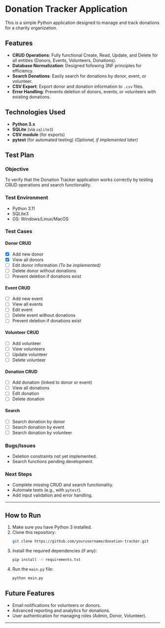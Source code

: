 # Donation Tracker Application

This is a simple Python application designed to manage and track donations for a charity organization.

## Features
- **CRUD Operations**: Fully functional Create, Read, Update, and Delete for all entities (Donors, Events, Volunteers, Donations).
- **Database Normalization**: Designed following 3NF principles for efficiency.
- **Search Donations**: Easily search for donations by donor, event, or volunteer.
- **CSV Export**: Export donor and donation information to `.csv` files.
- **Error Handling**: Prevents deletion of donors, events, or volunteers with existing donations.

## Technologies Used
- **Python 3.x**
- **SQLite** (via `sqlite3`)
- **CSV module** (for exports)
- **pytest** (for automated testing) *(Optional, if implemented later)*

## Test Plan

### Objective
To verify that the Donation Tracker application works correctly by testing CRUD operations and search functionality.

### Test Environment
- Python 3.11
- SQLite3
- OS: Windows/Linux/MacOS

### Test Cases

#### Donor CRUD
- [x] Add new donor
- [x] View all donors
- [ ] Edit donor information *(To be implemented)*
- [ ] Delete donor without donations
- [ ] Prevent deletion if donations exist

#### Event CRUD
- [ ] Add new event
- [ ] View all events
- [ ] Edit event
- [ ] Delete event without donations
- [ ] Prevent deletion if donations exist

#### Volunteer CRUD
- [ ] Add volunteer
- [ ] View volunteers
- [ ] Update volunteer
- [ ] Delete volunteer

#### Donation CRUD
- [ ] Add donation (linked to donor or event)
- [ ] View all donations
- [ ] Edit donation
- [ ] Delete donation

#### Search
- [ ] Search donation by donor
- [ ] Search donation by event
- [ ] Search donation by volunteer

### Bugs/Issues
- Deletion constraints not yet implemented.
- Search functions pending development.

### Next Steps
- Complete missing CRUD and search functionality.
- Automate tests (e.g., with `pytest`).
- Add input validation and error handling.

---

## How to Run

1. Make sure you have Python 3 installed.
2. Clone this repository:
    ```bash
    git clone https://github.com/yourusername/donation-tracker.git
    ```
3. Install the required dependencies (if any):
    ```bash
    pip install -r requirements.txt
    ```
4. Run the `main.py` file:
    ```bash
    python main.py
    ```

## Future Features
- Email notifications for volunteers or donors.
- Advanced reporting and analytics for donations.
- User authentication for managing roles (Admin, Donor, Volunteer).

---
